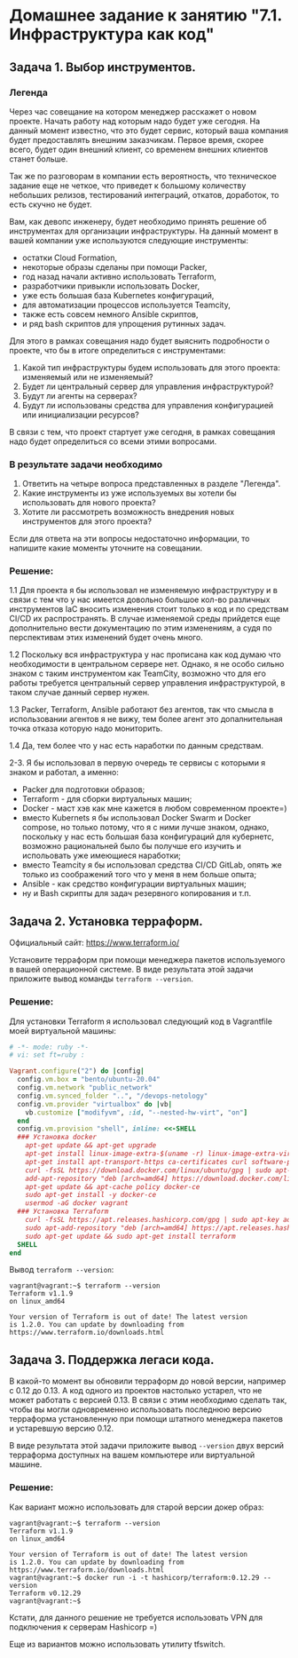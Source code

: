# Домашнее задание к занятию "7.1. Инфраструктура как код"

## Задача 1. Выбор инструментов. 
 
### Легенда
 
Через час совещание на котором менеджер расскажет о новом проекте. Начать работу над которым надо 
будет уже сегодня. 
На данный момент известно, что это будет сервис, который ваша компания будет предоставлять внешним заказчикам.
Первое время, скорее всего, будет один внешний клиент, со временем внешних клиентов станет больше.

Так же по разговорам в компании есть вероятность, что техническое задание еще не четкое, что приведет к большому
количеству небольших релизов, тестирований интеграций, откатов, доработок, то есть скучно не будет.  
   
Вам, как девопс инженеру, будет необходимо принять решение об инструментах для организации инфраструктуры.
На данный момент в вашей компании уже используются следующие инструменты: 
- остатки Сloud Formation, 
- некоторые образы сделаны при помощи Packer,
- год назад начали активно использовать Terraform, 
- разработчики привыкли использовать Docker, 
- уже есть большая база Kubernetes конфигураций, 
- для автоматизации процессов используется Teamcity, 
- также есть совсем немного Ansible скриптов, 
- и ряд bash скриптов для упрощения рутинных задач.  

Для этого в рамках совещания надо будет выяснить подробности о проекте, что бы в итоге определиться с инструментами:

1. Какой тип инфраструктуры будем использовать для этого проекта: изменяемый или не изменяемый?
1. Будет ли центральный сервер для управления инфраструктурой?
1. Будут ли агенты на серверах?
1. Будут ли использованы средства для управления конфигурацией или инициализации ресурсов? 
 
В связи с тем, что проект стартует уже сегодня, в рамках совещания надо будет определиться со всеми этими вопросами.

### В результате задачи необходимо

1. Ответить на четыре вопроса представленных в разделе "Легенда". 
1. Какие инструменты из уже используемых вы хотели бы использовать для нового проекта? 
1. Хотите ли рассмотреть возможность внедрения новых инструментов для этого проекта? 

Если для ответа на эти вопросы недостаточно информации, то напишите какие моменты уточните на совещании.

### Решение:
1.1 Для проекта я бы использовал не изменяемую инфраструктуру и в связи с тем что у нас имеется довольно большое кол-во
различных инструментов IaC вносить изменения стоит только в код и по средствам CI/CD их распространять. В случае
изменяемой среды прийдется еще дополнительно вести документацию по этим изменениям, а судя по перспективам этих 
изменений будет очень много. 

1.2 Поскольку вся инфраструктура у нас прописана как код думаю что необходимости в центральном сервере нет. Однако, я
не особо сильно знаком с таким инструментом как TeamCity, возможно что для его работы требуется центральный сервер 
управления инфраструктурой, в таком случае данный сервер нужен.

1.3 Packer, Terraform, Ansible работают без агентов, так что смысла в использовании агентов я не вижу, тем более агент
это допалнительная точка отказа которую надо мониторить.

1.4 Да, тем более что у нас есть наработки по данным средствам.

2-3. Я бы использовал в первую очередь те сервисы с которыми я знаком и работал, а именно: 
* Packer для подготовки образов; 
* Terraform - для сборки виртуальных машин;
* Docker - маст хэв как мне кажется в любом современном проекте=)
* вместо Kubernets я бы использовал Docker Swarm и Docker compose, но только потому, что я с ними лучше знаком, однако, 
поскольку у нас есть большая база конфигураций для кубернетс, возможно рациональней было бы получше его изучить 
и испольовать уже имеющиеся наработки;
* вместо Teamcity я бы использовал средства CI/CD GitLab, опять же только из соображений того что у меня в нем больше
опыта; 
* Ansible - как средство конфигурации виртуальных машин;
* ну и Bash скрипты для задач резервного копирования и т.п.

## Задача 2. Установка терраформ. 

Официальный сайт: https://www.terraform.io/

Установите терраформ при помощи менеджера пакетов используемого в вашей операционной системе.
В виде результата этой задачи приложите вывод команды `terraform --version`.

### Решение:
Для установки Terraform я использовал следующий код в Vagrantfile моей виртуальной машины:
```ruby
# -*- mode: ruby -*-
# vi: set ft=ruby :

Vagrant.configure("2") do |config|
  config.vm.box = "bento/ubuntu-20.04"
  config.vm.network "public_network"
  config.vm.synced_folder "..", "/devops-netology"
  config.vm.provider "virtualbox" do |vb|
    vb.customize ["modifyvm", :id, "--nested-hw-virt", "on"]
  end
  config.vm.provision "shell", inline: <<-SHELL
  ### Установка docker
    apt-get update && apt-get upgrade
    apt-get install linux-image-extra-$(uname -r) linux-image-extra-virtual
    apt-get install apt-transport-https ca-certificates curl software-properties-common
    curl -fsSL https://download.docker.com/linux/ubuntu/gpg | sudo apt-key add -
    add-apt-repository "deb [arch=amd64] https://download.docker.com/linux/ubuntu bionic stable"
    apt-get update && apt-cache policy docker-ce
    sudo apt-get install -y docker-ce
    usermod -aG docker vagrant
  ### Установка Terraform
    curl -fsSL https://apt.releases.hashicorp.com/gpg | sudo apt-key add -
    sudo apt-add-repository "deb [arch=amd64] https://apt.releases.hashicorp.com $(lsb_release -cs) main"
    sudo apt-get update && sudo apt-get install terraform
  SHELL
end
```
Вывод `terraform --version`:
```shell
vagrant@vagrant:~$ terraform --version
Terraform v1.1.9
on linux_amd64

Your version of Terraform is out of date! The latest version
is 1.2.0. You can update by downloading from https://www.terraform.io/downloads.html
```

## Задача 3. Поддержка легаси кода. 

В какой-то момент вы обновили терраформ до новой версии, например с 0.12 до 0.13. 
А код одного из проектов настолько устарел, что не может работать с версией 0.13. 
В связи с этим необходимо сделать так, чтобы вы могли одновременно использовать последнюю версию терраформа установленную при помощи
штатного менеджера пакетов и устаревшую версию 0.12. 

В виде результата этой задачи приложите вывод `--version` двух версий терраформа доступных на вашем компьютере 
или виртуальной машине.

### Решение:
Как вариант можно использовать для старой версии докер образ:
```shell
vagrant@vagrant:~$ terraform --version
Terraform v1.1.9
on linux_amd64

Your version of Terraform is out of date! The latest version
is 1.2.0. You can update by downloading from https://www.terraform.io/downloads.html
vagrant@vagrant:~$ docker run -i -t hashicorp/terraform:0.12.29 --version
Terraform v0.12.29
vagrant@vagrant:~$ 
```
Кстати, для данного решение не требуется использовать VPN для подключения к серверам Hashicorp =)

Еще из вариантов можно использовать утилиту tfswitch.